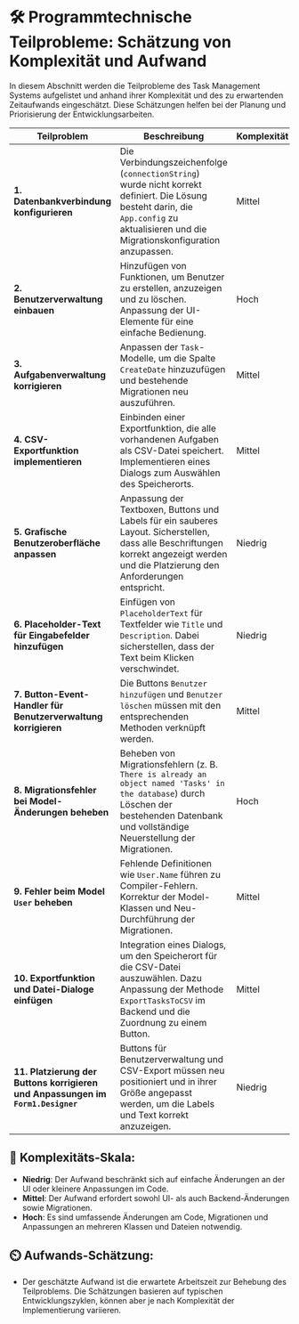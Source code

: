 # 🛠️ Programmtechnische Teilprobleme: Schätzung von Komplexität und Aufwand

In diesem Abschnitt werden die Teilprobleme des Task Management Systems aufgelistet und anhand ihrer Komplexität und des zu erwartenden Zeitaufwands eingeschätzt. Diese Schätzungen helfen bei der Planung und Priorisierung der Entwicklungsarbeiten.

| **Teilproblem**                                                              | **Beschreibung**                                                                                                                                             | **Komplexität** | **Aufwand**         |
|------------------------------------------------------------------------------|-------------------------------------------------------------------------------------------------------------------------------------------------------------|-----------------|--------------------|
| **1. Datenbankverbindung konfigurieren**                                      | Die Verbindungszeichenfolge (`connectionString`) wurde nicht korrekt definiert. Die Lösung besteht darin, die `App.config` zu aktualisieren und die Migrationskonfiguration anzupassen. | Mittel          | 1 Stunde           |
| **2. Benutzerverwaltung einbauen**                                            | Hinzufügen von Funktionen, um Benutzer zu erstellen, anzuzeigen und zu löschen. Anpassung der UI-Elemente für eine einfache Bedienung.                                                            | Hoch            | 2-3 Stunden        |
| **3. Aufgabenverwaltung korrigieren**                                         | Anpassen der `Task`-Modelle, um die Spalte `CreateDate` hinzuzufügen und bestehende Migrationen neu auszuführen.                                                                                   | Mittel          | 1,5 Stunden        |
| **4. CSV-Exportfunktion implementieren**                                      | Einbinden einer Exportfunktion, die alle vorhandenen Aufgaben als CSV-Datei speichert. Implementieren eines Dialogs zum Auswählen des Speicherorts.                                               | Mittel          | 2 Stunden          |
| **5. Grafische Benutzeroberfläche anpassen**                                  | Anpassung der Textboxen, Buttons und Labels für ein sauberes Layout. Sicherstellen, dass alle Beschriftungen korrekt angezeigt werden und die Platzierung den Anforderungen entspricht.           | Niedrig         | 1 Stunde           |
| **6. Placeholder-Text für Eingabefelder hinzufügen**                          | Einfügen von `PlaceholderText` für Textfelder wie `Title` und `Description`. Dabei sicherstellen, dass der Text beim Klicken verschwindet.                                                         | Niedrig         | 30 Minuten         |
| **7. Button-Event-Handler für Benutzerverwaltung korrigieren**                | Die Buttons `Benutzer hinzufügen` und `Benutzer löschen` müssen mit den entsprechenden Methoden verknüpft werden.                                                                                 | Mittel          | 1 Stunde           |
| **8. Migrationsfehler bei Model-Änderungen beheben**                           | Beheben von Migrationsfehlern (z. B. `There is already an object named 'Tasks' in the database`) durch Löschen der bestehenden Datenbank und vollständige Neuerstellung der Migrationen.           | Hoch            | 2 Stunden          |
| **9. Fehler beim Model `User` beheben**                                        | Fehlende Definitionen wie `User.Name` führen zu Compiler-Fehlern. Korrektur der Model-Klassen und Neu-Durchführung der Migrationen.                                                                 | Mittel          | 1,5 Stunden        |
| **10. Exportfunktion und Datei-Dialoge einfügen**                              | Integration eines Dialogs, um den Speicherort für die CSV-Datei auszuwählen. Dazu Anpassung der Methode `ExportTasksToCSV` im Backend und die Zuordnung zu einem Button.                           | Mittel          | 1 Stunde           |
| **11. Platzierung der Buttons korrigieren und Anpassungen im `Form1.Designer`** | Buttons für Benutzerverwaltung und CSV-Export müssen neu positioniert und in ihrer Größe angepasst werden, um die Labels und Text korrekt anzuzeigen.                                              | Niedrig         | 45 Minuten         |

## 🧠 **Komplexitäts-Skala**:
- **Niedrig**: Der Aufwand beschränkt sich auf einfache Änderungen an der UI oder kleinere Anpassungen im Code.
- **Mittel**: Der Aufwand erfordert sowohl UI- als auch Backend-Änderungen sowie Migrationen.
- **Hoch**: Es sind umfassende Änderungen am Code, Migrationen und Anpassungen an mehreren Klassen und Dateien notwendig.

## ⏲️ **Aufwands-Schätzung**:
- Der geschätzte Aufwand ist die erwartete Arbeitszeit zur Behebung des Teilproblems. Die Schätzungen basieren auf typischen Entwicklungszyklen, können aber je nach Komplexität der Implementierung variieren.

